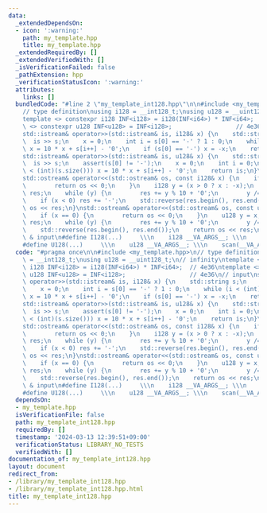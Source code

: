 ```yaml
---
data:
  _extendedDependsOn:
  - icon: ':warning:'
    path: my_template.hpp
    title: my_template.hpp
  _extendedRequiredBy: []
  _extendedVerifiedWith: []
  _isVerificationFailed: false
  _pathExtension: hpp
  _verificationStatusIcon: ':warning:'
  attributes:
    links: []
  bundledCode: "#line 2 \"my_template_int128.hpp\"\n\n#include <my_template.hpp>\n\
    // type definition\nusing i128 = __int128_t;\nusing u128 = __uint128_t;\n// infinity\n\
    template <> constexpr i128 INF<i128> = i128(INF<i64>) * INF<i64>;  // 4e36\ntemplate\
    \ <> constexpr u128 INF<u128> = INF<i128>;                  // 4e36\n// input\n\
    std::istream& operator>>(std::istream& is, i128& x) {\n    std::string s;\n  \
    \  is >> s;\n    x = 0;\n    int i = s[0] == '-' ? 1 : 0;\n    while (i < (int)(s.size()))\
    \ x = 10 * x + s[i++] - '0';\n    if (s[0] == '-') x = -x;\n    return is;\n}\n\
    std::istream& operator>>(std::istream& is, u128& x) {\n    std::string s;\n  \
    \  is >> s;\n    assert(s[0] != '-');\n    x = 0;\n    int i = 0;\n    while (i\
    \ < (int)(s.size())) x = 10 * x + s[i++] - '0';\n    return is;\n}\n// output\n\
    std::ostream& operator<<(std::ostream& os, const i128& x) {\n    if (x == 0) {\n\
    \        return os << 0;\n    }\n    i128 y = (x > 0 ? x : -x);\n    std::string\
    \ res;\n    while (y) {\n        res += y % 10 + '0';\n        y /= 10;\n    }\n\
    \    if (x < 0) res += '-';\n    std::reverse(res.begin(), res.end());\n    return\
    \ os << res;\n}\nstd::ostream& operator<<(std::ostream& os, const u128& x) {\n\
    \    if (x == 0) {\n        return os << 0;\n    }\n    u128 y = x;\n    std::string\
    \ res;\n    while (y) {\n        res += y % 10 + '0';\n        y /= 10;\n    }\n\
    \    std::reverse(res.begin(), res.end());\n    return os << res;\n}\n// definition\
    \ & input\n#define I128(...)     \\\n    i128 __VA_ARGS__; \\\n    scan(__VA_ARGS__)\n\
    #define U128(...)     \\\n    u128 __VA_ARGS__; \\\n    scan(__VA_ARGS__)\n"
  code: "#pragma once\n\n#include <my_template.hpp>\n// type definition\nusing i128\
    \ = __int128_t;\nusing u128 = __uint128_t;\n// infinity\ntemplate <> constexpr\
    \ i128 INF<i128> = i128(INF<i64>) * INF<i64>;  // 4e36\ntemplate <> constexpr\
    \ u128 INF<u128> = INF<i128>;                  // 4e36\n// input\nstd::istream&\
    \ operator>>(std::istream& is, i128& x) {\n    std::string s;\n    is >> s;\n\
    \    x = 0;\n    int i = s[0] == '-' ? 1 : 0;\n    while (i < (int)(s.size()))\
    \ x = 10 * x + s[i++] - '0';\n    if (s[0] == '-') x = -x;\n    return is;\n}\n\
    std::istream& operator>>(std::istream& is, u128& x) {\n    std::string s;\n  \
    \  is >> s;\n    assert(s[0] != '-');\n    x = 0;\n    int i = 0;\n    while (i\
    \ < (int)(s.size())) x = 10 * x + s[i++] - '0';\n    return is;\n}\n// output\n\
    std::ostream& operator<<(std::ostream& os, const i128& x) {\n    if (x == 0) {\n\
    \        return os << 0;\n    }\n    i128 y = (x > 0 ? x : -x);\n    std::string\
    \ res;\n    while (y) {\n        res += y % 10 + '0';\n        y /= 10;\n    }\n\
    \    if (x < 0) res += '-';\n    std::reverse(res.begin(), res.end());\n    return\
    \ os << res;\n}\nstd::ostream& operator<<(std::ostream& os, const u128& x) {\n\
    \    if (x == 0) {\n        return os << 0;\n    }\n    u128 y = x;\n    std::string\
    \ res;\n    while (y) {\n        res += y % 10 + '0';\n        y /= 10;\n    }\n\
    \    std::reverse(res.begin(), res.end());\n    return os << res;\n}\n// definition\
    \ & input\n#define I128(...)     \\\n    i128 __VA_ARGS__; \\\n    scan(__VA_ARGS__)\n\
    #define U128(...)     \\\n    u128 __VA_ARGS__; \\\n    scan(__VA_ARGS__)"
  dependsOn:
  - my_template.hpp
  isVerificationFile: false
  path: my_template_int128.hpp
  requiredBy: []
  timestamp: '2024-03-13 12:39:51+09:00'
  verificationStatus: LIBRARY_NO_TESTS
  verifiedWith: []
documentation_of: my_template_int128.hpp
layout: document
redirect_from:
- /library/my_template_int128.hpp
- /library/my_template_int128.hpp.html
title: my_template_int128.hpp
---
```

